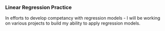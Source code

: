 ### Linear Regression Practice

In efforts to develop competancy with regression models - I will be working on various projects to build my ability to apply regression models.
